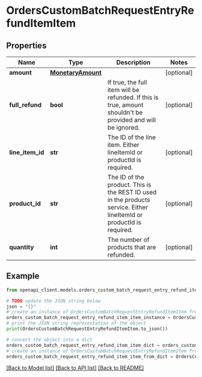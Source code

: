 # OrdersCustomBatchRequestEntryRefundItemItem


## Properties

Name | Type | Description | Notes
------------ | ------------- | ------------- | -------------
**amount** | [**MonetaryAmount**](MonetaryAmount.md) |  | [optional] 
**full_refund** | **bool** | If true, the full item will be refunded. If this is true, amount shouldn&#39;t be provided and will be ignored. | [optional] 
**line_item_id** | **str** | The ID of the line item. Either lineItemId or productId is required. | [optional] 
**product_id** | **str** | The ID of the product. This is the REST ID used in the products service. Either lineItemId or productId is required. | [optional] 
**quantity** | **int** | The number of products that are refunded. | [optional] 

## Example

```python
from openapi_client.models.orders_custom_batch_request_entry_refund_item_item import OrdersCustomBatchRequestEntryRefundItemItem

# TODO update the JSON string below
json = "{}"
# create an instance of OrdersCustomBatchRequestEntryRefundItemItem from a JSON string
orders_custom_batch_request_entry_refund_item_item_instance = OrdersCustomBatchRequestEntryRefundItemItem.from_json(json)
# print the JSON string representation of the object
print(OrdersCustomBatchRequestEntryRefundItemItem.to_json())

# convert the object into a dict
orders_custom_batch_request_entry_refund_item_item_dict = orders_custom_batch_request_entry_refund_item_item_instance.to_dict()
# create an instance of OrdersCustomBatchRequestEntryRefundItemItem from a dict
orders_custom_batch_request_entry_refund_item_item_from_dict = OrdersCustomBatchRequestEntryRefundItemItem.from_dict(orders_custom_batch_request_entry_refund_item_item_dict)
```
[[Back to Model list]](../README.md#documentation-for-models) [[Back to API list]](../README.md#documentation-for-api-endpoints) [[Back to README]](../README.md)


